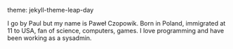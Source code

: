 theme: jekyll-theme-leap-day

I go by Paul but my name is Paweł Czopowik. Born in Poland, immigrated at 11 to USA, fan of science, computers, games. I love programming and have been working as a sysadmin.
